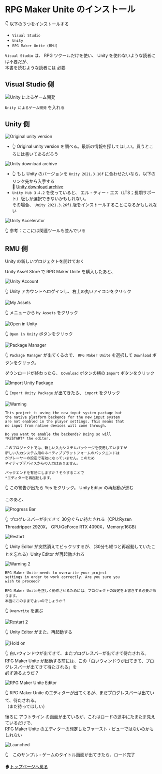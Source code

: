 # RPG Maker Unite のインストール

👇 以下の３つをインストールする

* `Visual Studio`
* `Unity`
* `RPG Maker Unite (RMU)`

`Visual Studio` は、 RPG ツクールだけを使い、 Unity を使わないような読者には不要だが、  
本書を読むような読者には 必要  

## Visual Studio 側

![Unity によるゲーム開発](../img/202305/202305__rmu__21-1646--install-unity-on-visual-studio-o2o0.png)  

`Unity によるゲーム開発` を入れる  

## Unity 側

![Original unity version](../img/202305/202305__rmu__21-1303--original-unity-version-o2o0.png)  

* 👆 Original unity version を調べる。最新の情報を探してほしい。買うところには書いてあるだろう  

![Unity download archive](../img/202305/202305__rmu__21-1259--unity-download-archive-o1o0.png)  

* 👆 もし Unity のバージョンを `Unity 2021.3.16f` に合わせたいなら、以下のリンク先から入手する  
    📖 [Unity download archive](https://unity.com/releases/editor/archive)
* `Unity Hub 3.4.2` を使っていると、 エル・ティー・エス（LTS；長期サポート）版しか選択できないかもしれない。  
  その場合、 `Unity 2021.3.26f1` 版をインストールすることになるかもしれない


![Unity Accelerator](../img/202305/202305__rmu__23-1856--unity-accelerator-o3o0.png)  

👆 参考：ここには関連ツールも並んでいる  

## RMU 側

Unity の新しいプロジェクトを開けておく  

Unity Asset Store で RPG Maker Unite を購入したあと、  

![Unity Account](../img/202305/202305__rmu__11-2248--install-o2o0.png)  

👆 Unity アカウントへログインし、右上の丸いアイコンをクリック  

![My Assets](../img/202305/202305__rmu__11-2256--my-assets-o2o0.png)

👆 メニューから `My Assets` をクリック  

![Open in Unity](../img/202305/202305__rmu__11-2259--open-in-unity-o2o0.png)  

👆 `Open in Unity` ボタンをクリック  

![Package Manager](../img/202305/202305__rmu__11-2303--package-manager-o2o0.png)  

👆 `Package Manager` が出てくるので、 `RPG Maker Unite` を選択して `Download` ボタンをクリック。  

ダウンロードが終わったら、 `Download` ボタンの横の `Import` ボタンをクリック  

![Import Unity Package](../img/202305/202305__rmu__11-2312--import-unity-package-o2o0.png)  

👆 `Import Unity Package` が出てきたら、 `import` をクリック  

![Warning](../img/202305/202305__rmu__11-2314--warning-o1o0.png)  

```plaintext
This project is using the new input system package but
the native platform backends for the new input system
are not enabled in the player settings. This means that
no input from native devices will come through.

Do you want to enable the backends? Doing so will
*RESTART* the editor.
```

```plaintext
このプロジェクトでは、新しい入力システムパッケージを使用していますが
新しい入力システム用のネイティブプラットフォームのバックエンドは
がプレーヤーの設定で有効になっていません。このため
ネイティブデバイスからの入力はありません。

バックエンドを有効にしますか？そうすることで
*エディターを再起動します。
```

👆 この警告が出たら Yes をクリック。 Unity Editor の再起動が進む  

このあと、  

![Progress Bar](../img/202305/202305__rmu__11-2331--progress-bar-o1o0.png)  

👆 プログレスバーが出てきて 30分ぐらい待たされる（CPU:Ryzen Threadripper 2920X， GPU:GeForce RTX 4090X，Memory:16GB）  

![Restart](../img/202305/202305__rmu__11-2357--restart-o1o0.png)  

👆 Unity Editor が突然消えてビックリするが、（30分も経つと再起動していたことを忘れる）Unity Editor が再起動される  

![Warning 2](../img/202305/202305__rmu__12-0000--warning2-o1o0.png)  

```plaintext
RPG Maker Unite needs to overwrite your project
settings in order to work correctly. Are you sure you
wish to proceed?
```

```plaintext
RPG Maker Uniteを正しく動作させるためには、プロジェクトの設定を上書きする必要があります。
本当にこのままでよいのでしょうか？
```

👆 `Overwrite` を選ぶ  

![Restart 2](../img/202305/202305__rmu__12-0006--restart2-o1o0.png)  

👆 Unity Editor がまた、再起動する  

![Hold on](../img/202305/202305__rmu__12-0007--loading-o1o0.png)  

👆 白いウィンドウが出てきて、またプログレスバーが出てきて待たされる。  
RPG Maker Unite が起動する前には、この「白いウィンドウが出てきて、プログレスバーが出てきて待たされる」を  
必ず通るようだ？  

![RPG Maker Unite Editor](../img/202305/202305__rmu__12-0011--rpg-maker-unite-editor-o1o0.png)  

👆 RPG Maker Unite のエディターが出てくるが、まだプログレスバーは出ていて、待たされる。  
（まだ待ってほしい）  

後ろに アウトライン の画面が出ているが、これはロードの途中にたまたま見えているだけで、  
RPG Maker Unite のエディターの想定したファースト・ビューではないのかもしれない  

![Launched](../img/202305/202305__rmu__12-0013--launched-o1o0.png)  

👆　このサンプル・ゲームのタイトル画面が出てきたら、ロード完了  

🏠[トップページへ戻る](../../README.md)  